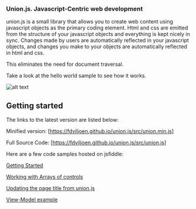 ### Union.js. Javascript-Centric web development

union.js is a small library that allows you to create web content using javascript objects as the primary coding element.  Html and css are emitted from the structure of your javascript objects and everything is kept nicely in sync.  Changes made by users are automatically reflected in your javascript objects, and changes you make to your objects are automatically reflected in html and css.  

This eliminates the need for document traversal.

Take a look at the hello world sample to see how it works.

![alt text](https://fdviljoen.github.io/union.js/img/Function.png)

## Getting started

The links to the latest version are listed below:

Minified version:
[https://fdviljoen.github.io/union.js/src/union.min.js]

Full Source Code:
[https://fdviljoen.github.io/union.js/src/union.js]

Here are a few code samples hosted on jsfiddle:

[Getting Started](https://jsfiddle.net/FrancoisViljoen/zfaxevtd/4/)

[Working with Arrays of controls](https://jsfiddle.net/FrancoisViljoen/957xkmyq/5/)

[Updating the page title from union.js](https://jsfiddle.net/FrancoisViljoen/syneqgdo/5/)

[View-Model example](https://www.unionjs.org/tests/viewmodel/default.html)
